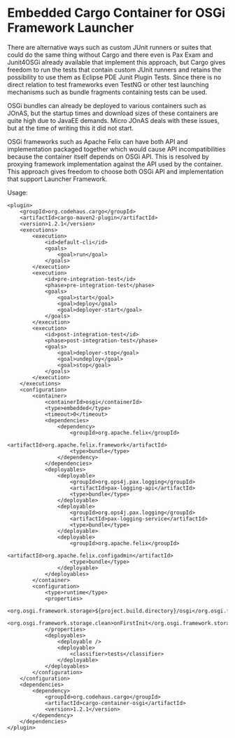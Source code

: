 Embedded Cargo Container for OSGi Framework Launcher
====================================================

There are alternative ways such as custom JUnit runners or suites that could do 
the same thing without Cargo and there even is Pax Exam and Junit4OSGi already
available that implement this approach, but Cargo gives freedom to run the tests 
that contain custom JUnit runners and retains the possibility to use them as 
Eclipse PDE Junit Plugin Tests. Since there is no direct relation to test 
frameworks even TestNG or other test launching mechanisms such as bundle 
fragments containing tests can be used. 

OSGi bundles can already be deployed to various containers such as JOnAS, but 
the startup times and download sizes of these containers are quite high due to 
JavaEE demands. Micro JOnAS deals with these issues, but at the time of writing
this it did not start. 

OSGi frameworks such as Apache Felix can have both API and implementation 
packaged together which would cause API incompatibilities because the container 
itself depends on OSGi API. This is resolved by proxying framework 
implementation against the API used by the container. This approach gives 
freedom to choose both OSGi API and implementation that support Launcher 
Framework.

Usage:

	<plugin>
		<groupId>org.codehaus.cargo</groupId>
		<artifactId>cargo-maven2-plugin</artifactId>
		<version>1.2.1</version>
		<executions>
			<execution>
				<id>default-cli</id>
				<goals>
					<goal>run</goal>
				</goals>
			</execution>
			<execution>
				<id>pre-integration-test</id>
				<phase>pre-integration-test</phase>
				<goals>
					<goal>start</goal>
					<goal>deploy</goal>
					<goal>deployer-start</goal>
				</goals>
			</execution>
			<execution>
				<id>post-integration-test</id>
				<phase>post-integration-test</phase>
				<goals>
					<goal>deployer-stop</goal>
					<goal>undeploy</goal>
					<goal>stop</goal>
				</goals>
			</execution>
		</executions>
		<configuration>
			<container>
				<containerId>osgi</containerId>
				<type>embedded</type>
				<timeout>0</timeout>
				<dependencies>
					<dependency>
						<groupId>org.apache.felix</groupId>
						<artifactId>org.apache.felix.framework</artifactId>
						<type>bundle</type>
					</dependency>
				</dependencies>
				<deployables>
					<deployable>
						<groupId>org.ops4j.pax.logging</groupId>
						<artifactId>pax-logging-api</artifactId>
						<type>bundle</type>
					</deployable>
					<deployable>
						<groupId>org.ops4j.pax.logging</groupId>
						<artifactId>pax-logging-service</artifactId>
						<type>bundle</type>
					</deployable>
					<deployable>
						<groupId>org.apache.felix</groupId>
						<artifactId>org.apache.felix.configadmin</artifactId>
						<type>bundle</type>
					</deployable>
				</deployables>
			</container>
			<configuration>
				<type>runtime</type>
				<properties>
					<org.osgi.framework.storage>${project.build.directory}/osgi</org.osgi.framework.storage>
					<org.osgi.framework.storage.clean>onFirstInit</org.osgi.framework.storage.clean>
				</properties>
				<deployables>
					<deployable />
					<deployable>
						<classifier>tests</classifier> 
					</deployable>
				</deployables>
			</configuration>
		</configuration>
		<dependencies>
			<dependency>
				<groupId>org.codehaus.cargo</groupId>
				<artifactId>cargo-container-osgi</artifactId>
				<version>1.2.1</version>
			</dependency>
		</dependencies>
	</plugin>